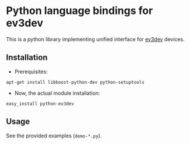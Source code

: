 # Python language bindings for ev3dev

This is a python library implementing unified interface for [ev3dev][] devices.

## Installation

* Prerequisites:
```
apt-get install libboost-python-dev python-setuptools
```

* Now, the actual module installation:
```
easy_install python-ev3dev
```

## Usage

See the provided examples (`demo-*.py`).

[ev3dev]: http://ev3dev.org
